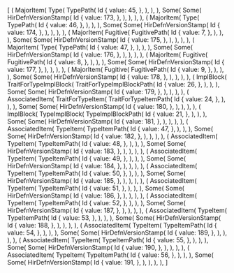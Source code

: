 [
    (
        MajorItem(
            Type(
                TypePath(
                    Id {
                        value: 45,
                    },
                ),
            ),
        ),
        Some(
            Some(
                HirDefnVersionStamp(
                    Id {
                        value: 173,
                    },
                ),
            ),
        ),
    ),
    (
        MajorItem(
            Type(
                TypePath(
                    Id {
                        value: 46,
                    },
                ),
            ),
        ),
        Some(
            Some(
                HirDefnVersionStamp(
                    Id {
                        value: 174,
                    },
                ),
            ),
        ),
    ),
    (
        MajorItem(
            Fugitive(
                FugitivePath(
                    Id {
                        value: 7,
                    },
                ),
            ),
        ),
        Some(
            Some(
                HirDefnVersionStamp(
                    Id {
                        value: 175,
                    },
                ),
            ),
        ),
    ),
    (
        MajorItem(
            Type(
                TypePath(
                    Id {
                        value: 47,
                    },
                ),
            ),
        ),
        Some(
            Some(
                HirDefnVersionStamp(
                    Id {
                        value: 176,
                    },
                ),
            ),
        ),
    ),
    (
        MajorItem(
            Fugitive(
                FugitivePath(
                    Id {
                        value: 8,
                    },
                ),
            ),
        ),
        Some(
            Some(
                HirDefnVersionStamp(
                    Id {
                        value: 177,
                    },
                ),
            ),
        ),
    ),
    (
        MajorItem(
            Fugitive(
                FugitivePath(
                    Id {
                        value: 9,
                    },
                ),
            ),
        ),
        Some(
            Some(
                HirDefnVersionStamp(
                    Id {
                        value: 178,
                    },
                ),
            ),
        ),
    ),
    (
        ImplBlock(
            TraitForTypeImplBlock(
                TraitForTypeImplBlockPath(
                    Id {
                        value: 26,
                    },
                ),
            ),
        ),
        Some(
            Some(
                HirDefnVersionStamp(
                    Id {
                        value: 179,
                    },
                ),
            ),
        ),
    ),
    (
        AssociatedItem(
            TraitForTypeItem(
                TraitForTypeItemPath(
                    Id {
                        value: 24,
                    },
                ),
            ),
        ),
        Some(
            Some(
                HirDefnVersionStamp(
                    Id {
                        value: 180,
                    },
                ),
            ),
        ),
    ),
    (
        ImplBlock(
            TypeImplBlock(
                TypeImplBlockPath(
                    Id {
                        value: 21,
                    },
                ),
            ),
        ),
        Some(
            Some(
                HirDefnVersionStamp(
                    Id {
                        value: 181,
                    },
                ),
            ),
        ),
    ),
    (
        AssociatedItem(
            TypeItem(
                TypeItemPath(
                    Id {
                        value: 47,
                    },
                ),
            ),
        ),
        Some(
            Some(
                HirDefnVersionStamp(
                    Id {
                        value: 182,
                    },
                ),
            ),
        ),
    ),
    (
        AssociatedItem(
            TypeItem(
                TypeItemPath(
                    Id {
                        value: 48,
                    },
                ),
            ),
        ),
        Some(
            Some(
                HirDefnVersionStamp(
                    Id {
                        value: 183,
                    },
                ),
            ),
        ),
    ),
    (
        AssociatedItem(
            TypeItem(
                TypeItemPath(
                    Id {
                        value: 49,
                    },
                ),
            ),
        ),
        Some(
            Some(
                HirDefnVersionStamp(
                    Id {
                        value: 184,
                    },
                ),
            ),
        ),
    ),
    (
        AssociatedItem(
            TypeItem(
                TypeItemPath(
                    Id {
                        value: 50,
                    },
                ),
            ),
        ),
        Some(
            Some(
                HirDefnVersionStamp(
                    Id {
                        value: 185,
                    },
                ),
            ),
        ),
    ),
    (
        AssociatedItem(
            TypeItem(
                TypeItemPath(
                    Id {
                        value: 51,
                    },
                ),
            ),
        ),
        Some(
            Some(
                HirDefnVersionStamp(
                    Id {
                        value: 186,
                    },
                ),
            ),
        ),
    ),
    (
        AssociatedItem(
            TypeItem(
                TypeItemPath(
                    Id {
                        value: 52,
                    },
                ),
            ),
        ),
        Some(
            Some(
                HirDefnVersionStamp(
                    Id {
                        value: 187,
                    },
                ),
            ),
        ),
    ),
    (
        AssociatedItem(
            TypeItem(
                TypeItemPath(
                    Id {
                        value: 53,
                    },
                ),
            ),
        ),
        Some(
            Some(
                HirDefnVersionStamp(
                    Id {
                        value: 188,
                    },
                ),
            ),
        ),
    ),
    (
        AssociatedItem(
            TypeItem(
                TypeItemPath(
                    Id {
                        value: 54,
                    },
                ),
            ),
        ),
        Some(
            Some(
                HirDefnVersionStamp(
                    Id {
                        value: 189,
                    },
                ),
            ),
        ),
    ),
    (
        AssociatedItem(
            TypeItem(
                TypeItemPath(
                    Id {
                        value: 55,
                    },
                ),
            ),
        ),
        Some(
            Some(
                HirDefnVersionStamp(
                    Id {
                        value: 190,
                    },
                ),
            ),
        ),
    ),
    (
        AssociatedItem(
            TypeItem(
                TypeItemPath(
                    Id {
                        value: 56,
                    },
                ),
            ),
        ),
        Some(
            Some(
                HirDefnVersionStamp(
                    Id {
                        value: 191,
                    },
                ),
            ),
        ),
    ),
]